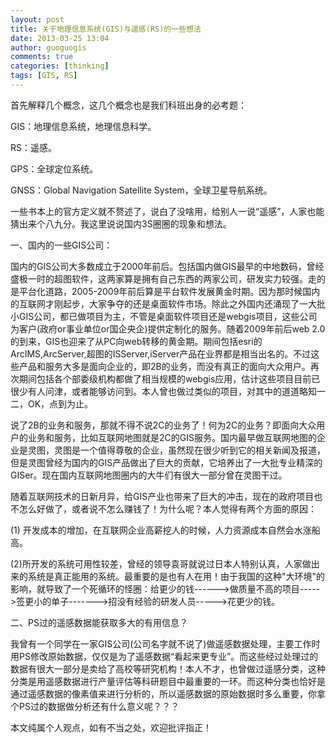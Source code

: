 ```yaml
---
layout: post
title: 关于地理信息系统(GIS)与遥感(RS)的一些想法
date: 2013-03-25 13:04
author: guoguogis
comments: true
categories: [thinking]
tags: [GIS, RS]
---
```

首先解释几个概念，这几个概念也是我们科班出身的必考题：

GIS：地理信息系统，地理信息科学。

RS：遥感。

GPS：全球定位系统。

GNSS：Global Navigation Satellite System，全球卫星导航系统。

一些书本上的官方定义就不赘述了，说白了没啥用，给别人一说“遥感”，人家也能猜出来个八九分。我这里说说国内3S圈圈的现象和想法。

一、国内的一些GIS公司：

国内的GIS公司大多数成立于2000年前后。包括国内做GIS最早的中地数码，曾经盛极一时的超图软件，这两家算是拥有自己东西的两家公司，研发实力较强。走的是平台化道路，2005-2009年前后算是平台软件发展黄金时期。因为那时候国内的互联网才刚起步，大家争夺的还是桌面软件市场。除此之外国内还涌现了一大批小GIS公司，都已做项目为主，不管是桌面软件项目还是webgis项目，这些公司为客户(政府or事业单位or国企央企)提供定制化的服务。随着2009年前后web 2.0的到来，GIS也迎来了从PC向web转移的黄金期。期间包括esri的ArcIMS,ArcServer,超图的ISServer,iServer产品在业界都是相当出名的。不过这些产品和服务大多是面向企业的，即2B的业务，而没有真正的面向大众用户。再次期间包括各个部委级机构都做了相当规模的webgis应用，估计这些项目目前已很少有人问津，或者能够访问到。本人曾也做过类似的项目，对其中的道道略知一二，OK，点到为止。

说了2B的业务和服务，那就不得不说2C的业务了！何为2C的业务？即面向大众用户的业务和服务，比如互联网地图就是2C的GIS服务。国内最早做互联网地图的企业是灵图，灵图是一个值得尊敬的企业，虽然现在很少听到它的相关新闻及报道，但是灵图曾经为国内的GIS产品做出了巨大的贡献，它培养出了一大批专业精深的GISer。现在国内互联网地图圈内的大牛们有很大一部分曾在灵图干过。

随着互联网技术的日新月异，给GIS产业也带来了巨大的冲击，现在的政府项目也不怎么好做了，或者说不怎么赚钱了！为什么呢？本人觉得有两个方面的原因：

(1) 开发成本的增加，在互联网企业高薪挖人的时候，人力资源成本自然会水涨船高。

(2)所开发的系统可用性较差，曾经的领导袁哥就说过日本人特别认真，人家做出来的系统是真正能用的系统。最重要的是也有人在用！由于我国的这种"大环境"的影响，就导致了一个死循环的怪圈：给更少的钱------&gt;做质量不高的项目-----&gt;签更小的单子-------&gt;招没有经验的研发人员-----&gt;花更少的钱。

二、PS过的遥感数据能获取多大的有用信息？

我曾有一个同学在一家GIS公司(公司名字就不说了)做遥感数据处理，主要工作时用PS修改原始数据，仅仅是为了遥感数据“看起来更专业”。而这些经过处理过的数据有很大一部分是卖给了高校等研究机构！本人不才，也曾做过遥感分类，这种分类是用遥感数据进行产量评估等科研题目中最重要的一环。而这种分类也恰好是通过遥感数据的像素值来进行分析的，所以遥感数据的原始数据时多么重要，你拿个PS过的数据做分析还有什么意义呢？？？

本文纯属个人观点，如有不当之处，欢迎批评指正！

&nbsp;
